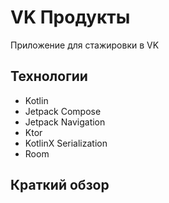 # VK Продукты
Приложение для стажировки в VK

## Технологии
- Kotlin
- Jetpack Compose
- Jetpack Navigation
- Ktor
- KotlinX Serialization
- Room

## Краткий обзор

